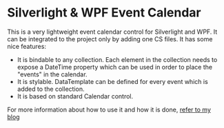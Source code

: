 Silverlight & WPF Event Calendar
================================
This is a very lightweight event calendar control for Silverlight and WPF. It can be integrated to the project only by adding one CS files. It has some nice features:

- It is bindable to any collection. Each element in the collection needs to expose a DateTime property which can be used in order to place the "events" in the calendar.
- It is stylable. DataTemplate can be defined for every event which is added to the collection.
- It is based on standard Calendar control.

For more information about how to use it and how it is done, [refer to my blog](http://www.hoonzis.com/silverlight-event-calendar/)
